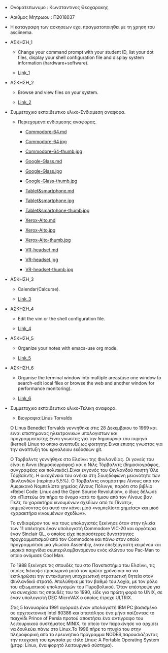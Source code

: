 - Ονοματεπωνυμο : Κωνσταντινος Θεοχαρακης


- Αριθμος Μητρωου : Π2018037


- Η καταγραφη των ασκησεων εχει πραγματοποιηθει με τη χρηση του asciinema.
  

- ΑΣΚΗΣΗ_1

   - Change your command prompt with your student ID, list your dot files, display your shell configuration file and display       system information (hardware+software).
   
   - [Link_1](https://asciinema.org/a/IUJCTUkExAfhnfDAdxlRebBBX)
 

- ΑΣΚΗΣΗ_2

   - Browse and view files on your system.
  
   - [Link_2](https://asciinema.org/a/q3pQTFBZxIl3nTBFFkKUo3bDU)


- Συμμετοχικο εκπαιδευτικο υλικο-Ενδιαμεση αναφορα.
    
    - Περιεχομενα ενδιαμεσης αναφορας.
      
      - [Commodore-64.md](https://github.com/Konstantinos276/gr/blob/gh-pages/_gallery/Commodore-64.md)
      - [Commodore-64.jpg](https://github.com/Konstantinos276/gr/blob/gh-pages/images/Commodore-64.jpg)
      - [Commodore-64-thumb.jpg](https://github.com/Konstantinos276/gr/blob/gh-pages/images/Commodore-64-thumb.jpg)
      
      - [Google-Glass.md](https://github.com/Konstantinos276/gr/blob/gh-pages/_gallery/Google-Glass..md)
      - [Google-Glass.jpg](https://github.com/Konstantinos276/gr/blob/gh-pages/images/Google-Glass.jpg)
      - [Google-Glass-thumb.jpg](https://github.com/Konstantinos276/gr/blob/gh-pages/images/Google-Glass-thumb.jpg)
      
      - [Tablet&smartphone.md](https://github.com/Konstantinos276/gr/blob/gh-pages/_gallery/Tablet%26smartphone.md)
      - [Tablet&smartphone.jpg](https://github.com/Konstantinos276/gr/blob/gh-pages/images/Tablet%26smartphone.jpg)
      - [Tablet&smartphone-thumb.jpg](https://github.com/Konstantinos276/gr/blob/gh-pages/images/Tablet%26smartphone-thumb.jpg)
      
      - [Xerox-Alto.md](https://github.com/Konstantinos276/gr/blob/gh-pages/_gallery/Xerox-Alto.md)
      - [Xerox-Alto.jpg](https://github.com/Konstantinos276/gr/blob/gh-pages/images/Xerox-Alto.jpg)
      - [Xerox-Alto-thumb.jpg](https://github.com/Konstantinos276/gr/blob/gh-pages/images/Xerox-Alto-thumb.jpg)
      
      - [VR-headset.md](https://github.com/Konstantinos276/gr/blob/gh-pages/_gallery/VR-headset.md)
      - [VR-headset.jpg](https://github.com/Konstantinos276/gr/blob/gh-pages/images/VR-headset.jpg)
      - [VR-headset-thumb.jpg](https://github.com/Konstantinos276/gr/blob/gh-pages/images/VR-headset-thumb.jpg)


- ΑΣΚΗΣΗ_3

  - Calendar(Calcurse).
  
  
  - [Link_3](https://asciinema.org/a/vzg5vyX0Edq95twjTFqChTeob)
  
  
  
- ΑΣΚΗΣΗ_4

  - Edit the vim or the shell configuration file.
  
  - [Link_4](https://asciinema.org/a/FTgSX6EviflhRs23Jkn49D5Ih)
  
 
 
- ΑΣΚΗΣΗ_5
  
  - Organize your notes with emacs-use org mode.
  
  - [Link_5](https://asciinema.org/a/6Lsgb8dULMKJ2C089nOPg3Xmc)



- ΑΣΚΗΣΗ_6
  
  - Organise the terminal window into multiple areas(use one window to search-edit local files or browse the web and another  window for performance monitoring).
  
  - [Link_6](https://asciinema.org/a/VigEleEe0V0ZgWBRWKKeydlhO)
  
- Συμμετοχικο εκπαιδευτικο υλικο-Τελικη αναφορα.

  - Βιογραφια:Linus Torvalds
    
  Ο Linus Benedict Torvalds γεννηθηκε στις 28 Δεκεμβριου το 1969 και ειναι επιστημονας ηλεκτρονικων υπολογιστων και προγραμματιστης.Ειναι γνωστος για την δημιουργια του πυρηνα (kernel) Linux το οποιο ανεπτυξε ως φοιτητης.Ειναι επισης γνωστος για την αναπτυξη του εργαλειου εκδοσεων git.
    
  Ο Τόρβαλντς γεννήθηκε στο Ελσίνκι της Φινλανδίας. Οι γονείς του είναι η Άννα (δημοσιογράφος) και ο Νιλς Τόρβαλντς (δημοσιογράφος, συγγραφέας και πολιτικός).Είναι εγγονός του Φινλανδού ποιητή Όλε Τόρβαλντς. Η οικογένειά του ανήκει στη Σουηδόφωνη μειονότητα των Φινλανδών (περίπου 5,5%). Ο Τόρβαλντς ονομάστηκε Λίνους από τον Αμερικανό Νομπελίστα χημείας Λίνους Πόλινγκ, παρότι στο βιβλίο «Rebel Code: Linux and the Open Source Revolution», ο ίδιος δήλωσε ότι «Πιστεύω ότι πήρα το όνομα κατά το ήμισυ από τον Λίνους βαν Πελτ, το χαρακτήρα κινουμένων σχεδίων από το Πίνατς», σημειώνοντας ότι αυτό τον κάνει μισό «νομπελίστα χημείας» και μισό «χαρακτήρα κινουμένων σχεδίων».

  Το ενδιαφέρον του για τους υπολογιστές ξεκίνησε όταν στην ηλικία των 11 απέκτησε έναν υπολογιστή Commodore VIC-20 και αργότερα έναν Sinclair QL, ο οποίος είχε περισσότερες δυνατότητες προγραμματισμού από τον Commodore και πάνω στον οποίο προγραμμάτισε μια γλώσσα Assembly, έναν επεξεργαστή κειμένου και μερικά παιχνίδια συμπεριλαμβανομένου ενός κλώνου του Pac-Man το οποίο ονόμασε Cool Man.

  Το 1988 ξεκίνησε τις σπουδές του στο Πανεπιστήμιο του Ελσίνκι, τις οποίες διέκοψε προσωρινά μετά τον πρώτο χρόνο για να να εκπληρώσει την εντεκάμηνη υποχρεωτική στρατιωτική θητεία στον Φινλανδικό στρατό. Απολύθηκε με τον βαθμό του λοχία, με τον ρόλο του αξιωματικού υπολογισμών του Πυροβολικού. Όταν επέστρεψε για να συνεχίσει τις σπουδές του το 1990, είδε για πρώτη φορά το UNIX, σε έναν υπολογιστή DEC MicroVAX ο οποίος έτρεχε ULTRIX.

  Στις 5 Ιανουαρίου 1991 αγόρασε έναν υπολογιστή IBM PC βασισμένο σε αρχιτεκτονική Intel 80386 και σπατάλησε ένα μήνα παίζοντας το παιχνίδι Prince of Persia προτού αποκτήσει ένα αντίγραφο του λειτουργικού συστήματος MINIX, το οποίο τον παρακίνησε να αρχίσει να δουλεύει πάνω στο Linux.Το 1996 πήρε το πτυχίο του στην πληροφορική από το ερευνητικό πρόγραμμα NODES,παρουσιάζοντας την πτυχιακή του εργασία με τίτλο Linux: A Portable Operating System (μτφρ: Linux, ένα φορητό λειτουργικό σύστημα).

    
    

